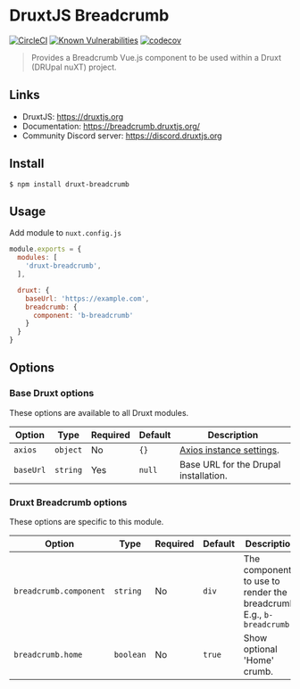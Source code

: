 # DruxtJS Breadcrumb

[![CircleCI](https://circleci.com/gh/druxt/druxt-breadcrumb.svg?style=svg)](https://circleci.com/gh/druxt/druxt-breadcrumb)
[![Known Vulnerabilities](https://snyk.io/test/github/druxt/druxt-breadcrumb/badge.svg?targetFile=package.json)](https://snyk.io/test/github/druxt/druxt-breadcrumb?targetFile=package.json)
[![codecov](https://codecov.io/gh/druxt/druxt-breadcrumb/branch/develop/graph/badge.svg)](https://codecov.io/gh/druxt/druxt-breadcrumb)

> Provides a Breadcrumb Vue.js component to be used within a Druxt (DRUpal nuXT) project.

## Links

- DruxtJS: https://druxtjs.org
- Documentation: https://breadcrumb.druxtjs.org/
- Community Discord server: https://discord.druxtjs.org

## Install

`$ npm install druxt-breadcrumb`

## Usage

Add module to `nuxt.config.js`

```js
module.exports = {
  modules: [
    'druxt-breadcrumb',
  ],

  druxt: {
    baseUrl: 'https://example.com',
    breadcrumb: {
      component: 'b-breadcrumb'
    }
  }
}
```

## Options

### Base Druxt options

These options are available to all Druxt modules.

| Option | Type | Required | Default | Description |
| --- | --- | --- | --- | --- |
| `axios` | `object` | No | `{}` | [Axios instance settings](https://github.com/axios/axios#axioscreateconfig). |
| `baseUrl` | `string` | Yes | `null` | Base URL for the Drupal installation. |

### Druxt Breadcrumb options

These options are specific to this module.

| Option | Type | Required | Default | Description |
| --- | --- | --- | --- | --- |
| `breadcrumb.component` | `string` | No | `div` | The component to use to render the breadcrumb. E.g., `b-breadcrumb` |
| `breadcrumb.home` | `boolean` | No | `true` | Show optional 'Home' crumb. |
